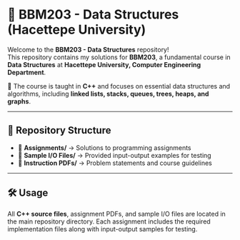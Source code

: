# 🚀 BBM203 - Data Structures (Hacettepe University)

Welcome to the **BBM203 - Data Structures** repository!  
This repository contains my solutions for **BBM203**, a fundamental course in **Data Structures** at **Hacettepe University, Computer Engineering Department**.  

📌 The course is taught in **C++** and focuses on essential data structures and algorithms, including **linked lists, stacks, queues, trees, heaps, and graphs**.  

---

## 📂 Repository Structure

- 📜 **Assignments/** → Solutions to programming assignments  
- 📄 **Sample I/O Files/** → Provided input-output examples for testing  
- 📄 **Instruction PDFs/** → Problem statements and course guidelines   

---

## 🛠 Usage

All **C++ source files**, assignment PDFs, and sample I/O files are located in the main repository directory. Each assignment includes the required implementation files along with input-output samples for testing.  


